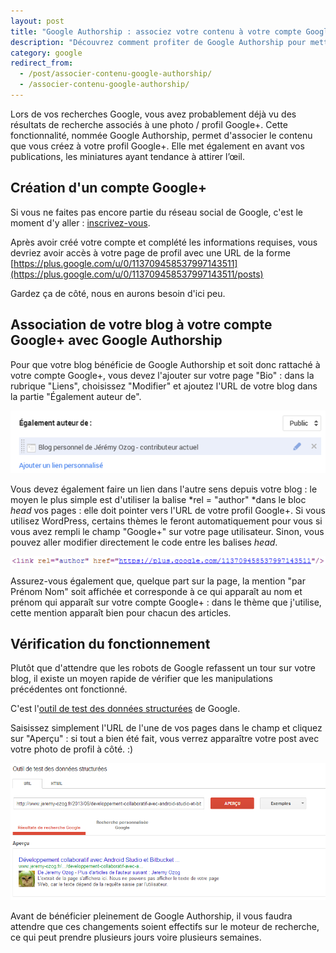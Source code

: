 ```yaml
---
layout: post
title: "Google Authorship : associez votre contenu à votre compte Google"
description: "Découvrez comment profiter de Google Authorship pour mettre en en avant le contenu que vous publiez et l'associer à votre compte Google+."
category: google
redirect_from:
  - /post/associer-contenu-google-authorship/
  - /associer-contenu-google-authorship/
---
```


Lors de vos recherches Google, vous avez probablement déjà vu des résultats de recherche associés à une photo / profil Google+. Cette fonctionnalité, nommée Google Authorship, permet d'associer le contenu que vous créez à votre profil Google+. Elle met également en avant vos publications, les miniatures ayant tendance à attirer l’œil.

## Création d'un compte Google+

Si vous ne faites pas encore partie du réseau social de Google, c'est le moment d'y aller : [inscrivez-vous](https://accounts.google.com/signup "Inscription Google+").

Après avoir créé votre compte et complété les informations requises, vous devriez avoir accès à votre page de profil avec une URL de la forme [https://plus.google.com/u/0/113709458537997143511](https://plus.google.com/u/0/113709458537997143511/posts)

Gardez ça de côté, nous en aurons besoin d'ici peu.

## Association de votre blog à votre compte Google+ avec Google Authorship

Pour que votre blog bénéficie de Google Authorship et soit donc rattaché à votre compte Google+, vous devez l'ajouter sur votre page "Bio" : dans la rubrique "Liens", choisissez "Modifier" et ajoutez l'URL de votre blog dans la partie "Également auteur de".

![URL du site Web dans le champ Egalement auteur de](/img/uploads/egalement_auteur_de.png)

Vous devez également faire un lien dans l'autre sens depuis votre blog : le moyen le plus simple est d'utiliser la balise *rel = "author" *dans le bloc *head* vos pages : elle doit pointer vers l'URL de votre profil Google+. Si vous utilisez WordPress, certains thèmes le feront automatiquement pour vous si vous avez rempli le champ "Google+" sur votre page utilisateur. Sinon, vous pouvez aller modifier directement le code entre les balises *head*.

![URL du profil Google+ sur la page utilisateur WordPress](/img/uploads/link_rel_author.png)

Assurez-vous également que, quelque part sur la page, la mention "par Prénom Nom" soit affichée et corresponde à ce qui apparaît au nom et prénom qui apparaît sur votre compte Google+ : dans le thème que j'utilise, cette mention apparaît bien pour chacun des articles.

## Vérification du fonctionnement

Plutôt que d'attendre que les robots de Google refassent un tour sur votre blog, il existe un moyen rapide de vérifier que les manipulations précédentes ont fonctionné.

C'est l'[outil de test des données structurées](http://www.google.com/webmasters/tools/richsnippets "Outil de test des données structurées") de Google.

Saisissez simplement l'URL de l'une de vos pages dans le champ et cliquez sur "Aperçu" : si tout a bien été fait, vous verrez apparaître votre post avec votre photo de profil à côté. :)

![Prévisualisation de Google Authorship avec l'outil Google](/img/uploads/test_donnees_structurees.png)

Avant de bénéficier pleinement de Google Authorship, il vous faudra attendre que ces changements soient effectifs sur le moteur de recherche, ce qui peut prendre plusieurs jours voire plusieurs semaines.
